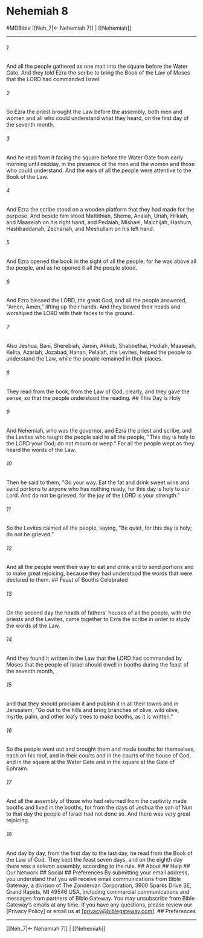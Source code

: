 # Nehemiah 8
#MDBible
[[Neh_7|← Nehemiah 7]] | [[Nehemiah]]

***






###### 1 


And all the people gathered as one man into the square before the Water Gate. And they told Ezra the scribe to bring the Book of the Law of Moses that the LORD had commanded Israel. 





###### 2 


So Ezra the priest brought the Law before the assembly, both men and women and all who could understand what they heard, on the first day of the seventh month. 





###### 3 


And he read from it facing the square before the Water Gate from early morning until midday, in the presence of the men and the women and those who could understand. And the ears of all the people were attentive to the Book of the Law. 





###### 4 


And Ezra the scribe stood on a wooden platform that they had made for the purpose. And beside him stood Mattithiah, Shema, Anaiah, Uriah, Hilkiah, and Maaseiah on his right hand, and Pedaiah, Mishael, Malchijah, Hashum, Hashbaddanah, Zechariah, and Meshullam on his left hand. 





###### 5 


And Ezra opened the book in the sight of all the people, for he was above all the people, and as he opened it all the people stood. 





###### 6 


And Ezra blessed the LORD, the great God, and all the people answered, "Amen, Amen," lifting up their hands. And they bowed their heads and worshiped the LORD with their faces to the ground. 





###### 7 


Also Jeshua, Bani, Sherebiah, Jamin, Akkub, Shabbethai, Hodiah, Maaseiah, Kelita, Azariah, Jozabad, Hanan, Pelaiah, the Levites, helped the people to understand the Law, while the people remained in their places. 





###### 8 


They read from the book, from the Law of God, clearly, and they gave the sense, so that the people understood the reading. ## This Day Is Holy 





###### 9 


And Nehemiah, who was the governor, and Ezra the priest and scribe, and the Levites who taught the people said to all the people, "This day is holy to the LORD your God; do not mourn or weep." For all the people wept as they heard the words of the Law. 





###### 10 


Then he said to them, "Go your way. Eat the fat and drink sweet wine and send portions to anyone who has nothing ready, for this day is holy to our Lord. And do not be grieved, for the joy of the LORD is your strength." 





###### 11 


So the Levites calmed all the people, saying, "Be quiet, for this day is holy; do not be grieved." 





###### 12 


And all the people went their way to eat and drink and to send portions and to make great rejoicing, because they had understood the words that were declared to them. ## Feast of Booths Celebrated 





###### 13 


On the second day the heads of fathers' houses of all the people, with the priests and the Levites, came together to Ezra the scribe in order to study the words of the Law. 





###### 14 


And they found it written in the Law that the LORD had commanded by Moses that the people of Israel should dwell in booths during the feast of the seventh month, 





###### 15 


and that they should proclaim it and publish it in all their towns and in Jerusalem, "Go out to the hills and bring branches of olive, wild olive, myrtle, palm, and other leafy trees to make booths, as it is written." 





###### 16 


So the people went out and brought them and made booths for themselves, each on his roof, and in their courts and in the courts of the house of God, and in the square at the Water Gate and in the square at the Gate of Ephraim. 





###### 17 


And all the assembly of those who had returned from the captivity made booths and lived in the booths, for from the days of Jeshua the son of Nun to that day the people of Israel had not done so. And there was very great rejoicing. 





###### 18 


And day by day, from the first day to the last day, he read from the Book of the Law of God. They kept the feast seven days, and on the eighth day there was a solemn assembly, according to the rule. ## About ## Help ## Our Network ## Social ## Preferences By submitting your email address, you understand that you will receive email communications from Bible Gateway, a division of The Zondervan Corporation, 3900 Sparks Drive SE, Grand Rapids, MI 49546 USA, including commercial communications and messages from partners of Bible Gateway. You may unsubscribe from Bible Gateway&rsquo;s emails at any time. If you have any questions, please review our [Privacy Policy] or email us at [privacy@biblegateway.com]. ## Preferences

***

[[Neh_7|← Nehemiah 7]] | [[Nehemiah]]
